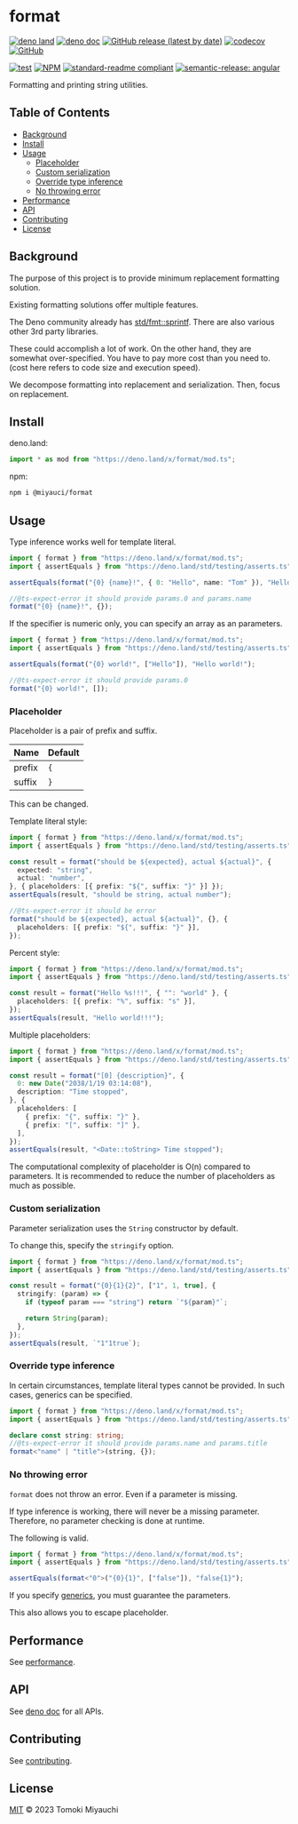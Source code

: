 # format

[![deno land](http://img.shields.io/badge/available%20on-deno.land/x-lightgrey.svg?logo=deno)](https://deno.land/x/format)
[![deno doc](https://doc.deno.land/badge.svg)](https://deno.land/x/format/mod.ts)
[![GitHub release (latest by date)](https://img.shields.io/github/v/release/TomokiMiyauci/format)](https://github.com/TomokiMiyauci/format/releases)
[![codecov](https://codecov.io/github/TomokiMiyauci/format/branch/main/graph/badge.svg)](https://codecov.io/gh/TomokiMiyauci/format)
[![GitHub](https://img.shields.io/github/license/TomokiMiyauci/format)](https://github.com/TomokiMiyauci/format/blob/main/LICENSE)

[![test](https://github.com/TomokiMiyauci/format/actions/workflows/test.yaml/badge.svg)](https://github.com/TomokiMiyauci/format/actions/workflows/test.yaml)
[![NPM](https://nodei.co/npm/@miyauci/format.png?mini=true)](https://nodei.co/npm/@miyauci/format/)
[![standard-readme compliant](https://img.shields.io/badge/readme%20style-standard-brightgreen.svg)](https://github.com/RichardLitt/standard-readme)
[![semantic-release: angular](https://img.shields.io/badge/semantic--release-angular-e10079?logo=semantic-release)](https://github.com/semantic-release/semantic-release)

Formatting and printing string utilities.

## Table of Contents <!-- omit in toc -->

- [Background](#background)
- [Install](#install)
- [Usage](#usage)
  - [Placeholder](#placeholder)
  - [Custom serialization](#custom-serialization)
  - [Override type inference](#override-type-inference)
  - [No throwing error](#no-throwing-error)
- [Performance](#performance)
- [API](#api)
- [Contributing](#contributing)
- [License](#license)

## Background

The purpose of this project is to provide minimum replacement formatting
solution.

Existing formatting solutions offer multiple features.

The Deno community already has
[std/fmt::sprintf](https://deno.land/std/fmt/printf.ts?doc=&s=sprintf). There
are also various other 3rd party libraries.

These could accomplish a lot of work. On the other hand, they are somewhat
over-specified. You have to pay more cost than you need to. (cost here refers to
code size and execution speed).

We decompose formatting into replacement and serialization. Then, focus on
replacement.

## Install

deno.land:

```ts
import * as mod from "https://deno.land/x/format/mod.ts";
```

npm:

```bash
npm i @miyauci/format
```

## Usage

Type inference works well for template literal.

```ts
import { format } from "https://deno.land/x/format/mod.ts";
import { assertEquals } from "https://deno.land/std/testing/asserts.ts";

assertEquals(format("{0} {name}!", { 0: "Hello", name: "Tom" }), "Hello Tom!");

//@ts-expect-error it should provide params.0 and params.name
format("{0} {name}!", {});
```

If the specifier is numeric only, you can specify an array as an parameters.

```ts
import { format } from "https://deno.land/x/format/mod.ts";
import { assertEquals } from "https://deno.land/std/testing/asserts.ts";

assertEquals(format("{0} world!", ["Hello"]), "Hello world!");

//@ts-expect-error it should provide params.0
format("{0} world!", []);
```

### Placeholder

Placeholder is a pair of prefix and suffix.

| Name   | Default |
| ------ | ------- |
| prefix | `{`     |
| suffix | `}`     |

This can be changed.

Template literal style:

```ts
import { format } from "https://deno.land/x/format/mod.ts";
import { assertEquals } from "https://deno.land/std/testing/asserts.ts";

const result = format("should be ${expected}, actual ${actual}", {
  expected: "string",
  actual: "number",
}, { placeholders: [{ prefix: "${", suffix: "}" }] });
assertEquals(result, "should be string, actual number");

//@ts-expect-error it should be error
format("should be ${expected}, actual ${actual}", {}, {
  placeholders: [{ prefix: "${", suffix: "}" }],
});
```

Percent style:

```ts
import { format } from "https://deno.land/x/format/mod.ts";
import { assertEquals } from "https://deno.land/std/testing/asserts.ts";

const result = format("Hello %s!!!", { "": "world" }, {
  placeholders: [{ prefix: "%", suffix: "s" }],
});
assertEquals(result, "Hello world!!!");
```

Multiple placeholders:

```ts
import { format } from "https://deno.land/x/format/mod.ts";
import { assertEquals } from "https://deno.land/std/testing/asserts.ts";

const result = format("[0] {description}", {
  0: new Date("2038/1/19 03:14:08"),
  description: "Time stopped",
}, {
  placeholders: [
    { prefix: "{", suffix: "}" },
    { prefix: "[", suffix: "]" },
  ],
});
assertEquals(result, "<Date::toString> Time stopped");
```

The computational complexity of placeholder is O(n) compared to parameters. It
is recommended to reduce the number of placeholders as much as possible.

### Custom serialization

Parameter serialization uses the `String` constructor by default.

To change this, specify the `stringify` option.

```ts
import { format } from "https://deno.land/x/format/mod.ts";
import { assertEquals } from "https://deno.land/std/testing/asserts.ts";

const result = format("{0}{1}{2}", ["1", 1, true], {
  stringify: (param) => {
    if (typeof param === "string") return `"${param}"`;

    return String(param);
  },
});
assertEquals(result, `"1"1true`);
```

### Override type inference

In certain circumstances, template literal types cannot be provided. In such
cases, generics can be specified.

```ts
import { format } from "https://deno.land/x/format/mod.ts";
import { assertEquals } from "https://deno.land/std/testing/asserts.ts";

declare const string: string;
//@ts-expect-error it should provide params.name and params.title
format<"name" | "title">(string, {});
```

### No throwing error

`format` does not throw an error. Even if a parameter is missing.

If type inference is working, there will never be a missing parameter.
Therefore, no parameter checking is done at runtime.

The following is valid.

```ts
import { format } from "https://deno.land/x/format/mod.ts";
import { assertEquals } from "https://deno.land/std/testing/asserts.ts";

assertEquals(format<"0">("{0}{1}", ["false"]), "false{1}");
```

If you specify [generics](#override-type-inference), you must guarantee the
parameters.

This also allows you to escape placeholder.

## Performance

See [performance](docs/performance.md).

## API

See [deno doc](https://deno.land/x/format/mod.ts) for all APIs.

## Contributing

See [contributing](CONTRIBUTING.md).

## License

[MIT](LICENSE) © 2023 Tomoki Miyauchi
